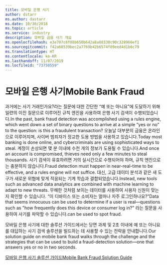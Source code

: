 ```yaml
---
title: 모바일 은행 사기
author: dstarr
ms.author: dastarr
ms.date: 10/30/2018
ms.topic: article
ms.service: industry
description: 모바일 금융 사기 개요
ms.openlocfilehash: e3e707c8f08b650b642a8a88330c90c328966ef1
ms.sourcegitcommit: f42a60539bec2a7769b42b6574f09eed4d1b6c79
ms.translationtype: HT
ms.contentlocale: ko-KR
ms.lasthandoff: 11/07/2019
ms.locfileid: "73750559"
---
```

# <a name="mobile-bank-fraud"></a><span data-ttu-id="37d0e-103">모바일 은행 사기</span><span class="sxs-lookup"><span data-stu-id="37d0e-103">Mobile Bank Fraud</span></span>

<span data-ttu-id="37d0e-104">과거에는 사기 거래인가요?라는 질문에 대한 간단한 “예 또는 아니요”에 도달하기 위해 일련의 이진 질문으로 이루어진 규칙 엔진을 사용하여 은행 사기 검색이 수행되었습니다.</span><span class="sxs-lookup"><span data-stu-id="37d0e-104">In the past, bank fraud detection was accomplished using a rules engine, which went down a set of binary questions to arrive at a simple “yes or no” to the question: is this a fraudulent transaction?</span></span> <span data-ttu-id="37d0e-105">오늘날 대부분의 금융은 온라인으로 이루어지며, 사이버 범죄자가 정교한 도용 방법을 사용하고 있습니다.</span><span class="sxs-lookup"><span data-stu-id="37d0e-105">Today most banking is done online, and cybercriminals are using sophisticated ways to steal.</span></span> <span data-ttu-id="37d0e-106">계정이 손상되면 몇 분 이내에 수천 개의 정보가 도용될 수 있습니다.</span><span class="sxs-lookup"><span data-stu-id="37d0e-106">And once an account is compromised, thieves need only a few minutes to steal thousands.</span></span> <span data-ttu-id="37d0e-107">사기 검색이 유효하려면 거의 실시간으로 수행되어야 하며, 규칙 엔진으로는 충분하지 않습니다.</span><span class="sxs-lookup"><span data-stu-id="37d0e-107">Fraud detection must happen in near-real-time to be effective, and a rules engine will not suffice.</span></span> <span data-ttu-id="37d0e-108">대신, 고급 데이터 분석과 같은 새 도구가 새로운 위협에 맞게 적응되는 기계 학습과 결합되었습니다.</span><span class="sxs-lookup"><span data-stu-id="37d0e-108">Instead, new tools such as advanced data analytics are combined with machine learning to adapt to new threats.</span></span> <span data-ttu-id="37d0e-109">무해한 것처럼 보이는 데이터를 사용하여 사용자 신원이 맞는지 확인할 수 있습니다. “이 디바이스 또는 소비자는 얼마나 자주 로그인하나요?”</span><span class="sxs-lookup"><span data-stu-id="37d0e-109">Data that seems innocuous can be used to determine if a user is real—questions such as "how frequently does this device or consumer log in?"</span></span> <span data-ttu-id="37d0e-110">라는 질문을 사용하여 사기를 파악할 수 있습니다.</span><span class="sxs-lookup"><span data-stu-id="37d0e-110">can be used to spot fraud.</span></span>

<span data-ttu-id="37d0e-111">모바일 은행 사기에 대한 솔루션 가이드에서는 당면 과제 및 2초 이내에 예 또는 아니요를 대답하는 사기 검색 솔루션을 빌드하는 데 사용할 수 있는 전략을 안내합니다.</span><span class="sxs-lookup"><span data-stu-id="37d0e-111">Our solution guide on mobile bank fraud walks through the challenge and the strategies that can be used to build a fraud-detection solution—one that answers yes or no in two seconds.</span></span>

[<span data-ttu-id="37d0e-112">모바일 은행 사기 솔루션 가이드</span><span class="sxs-lookup"><span data-stu-id="37d0e-112">Mobile Bank Fraud Solution Guide</span></span>](https://download.microsoft.com/download/0/1/5/0150425C-14C7-41F4-97EA-3DE57B678C51/IndSG_FraudDetection.pdf)

